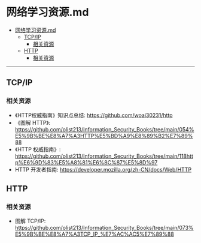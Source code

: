 # 网络学习资源.md

- [网络学习资源.md](#网络学习资源md)
  - [TCP/IP](#tcpip)
    - [相关资源](#相关资源)
  - [HTTP](#http)
    - [相关资源](#相关资源-1)

---

## TCP/IP

### 相关资源

- 《HTTP权威指南》知识点总结: <https://github.com/woai30231/http>
- 《图解 HTTP》: <https://github.com/olist213/Information_Security_Books/tree/main/054%E5%9B%BE%E8%A7%A3HTTP%E5%BD%A9%E8%89%B2%E7%89%88>
- 《HTTP 权威指南》: <https://github.com/olist213/Information_Security_Books/tree/main/118http%E6%9D%83%E5%A8%81%E6%8C%87%E5%8D%97>
- HTTP 开发者指南: <https://developer.mozilla.org/zh-CN/docs/Web/HTTP>

## HTTP

### 相关资源

- 图解 TCP/IP: <https://github.com/olist213/Information_Security_Books/tree/main/073%E5%9B%BE%E8%A7%A3TCP_IP_%E7%AC%AC5%E7%89%88>
